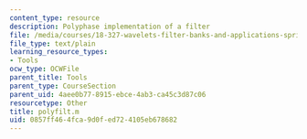 ```yaml
---
content_type: resource
description: Polyphase implementation of a filter
file: /media/courses/18-327-wavelets-filter-banks-and-applications-spring-2003/0857ff464fca9d0fed724105eb678682_polyfilt.m
file_type: text/plain
learning_resource_types:
- Tools
ocw_type: OCWFile
parent_title: Tools
parent_type: CourseSection
parent_uid: 4aee0b77-8915-ebce-4ab3-ca45c3d87c06
resourcetype: Other
title: polyfilt.m
uid: 0857ff46-4fca-9d0f-ed72-4105eb678682
---
```

